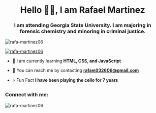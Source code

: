 <h1 align="center">Hello 👋🏼, I am Rafael Martinez</h1>
<h3 align="center">I am attending Georgia State University. I am majoring in forensic chemistry and minoring in criminal justice.</h3>

<p align="left"> <img src="https://komarev.com/ghpvc/?username=rafa-martinez06&label=Profile%20views&color=0e75b6&style=flat" alt="rafa-martinez06" /> </p>

<p align="left"> <a href="https://github.com/ryo-ma/github-profile-trophy"><img src="https://github-profile-trophy.vercel.app/?username=rafa-martinez06" alt="rafa-martinez06" /></a> </p>

- 🧠 I am currently learning **HTML, CSS, and JavaScript**

- 📧 You can reach me by contacting **rafam032606@gmail.com**

- ⚡ Fun Fact **I have been playing the cello for 7 years**

<h3 align="left">Connect with me:</h3>
<p align="left">
</p>

<p><img align="center" src="https://github-readme-stats.vercel.app/api/top-langs?username=rafa-martinez06&show_icons=true&locale=en&layout=compact" alt="rafa-martinez06" /></p>
